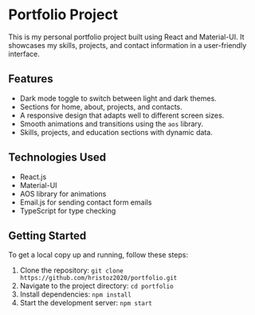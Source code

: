 # Portfolio Project

This is my personal portfolio project built using React and Material-UI. It showcases my skills, projects, and contact information in a user-friendly interface.

## Features

-   Dark mode toggle to switch between light and dark themes.
-   Sections for home, about, projects, and contacts.
-   A responsive design that adapts well to different screen sizes.
-   Smooth animations and transitions using the `aos` library.
-   Skills, projects, and education sections with dynamic data.

## Technologies Used

-   React.js
-   Material-UI
-   AOS library for animations
-   Email.js for sending contact form emails
-   TypeScript for type checking

## Getting Started

To get a local copy up and running, follow these steps:

1. Clone the repository: `git clone https://github.com/hristoz2020/portfolio.git`
2. Navigate to the project directory: `cd portfolio`
3. Install dependencies: `npm install`
4. Start the development server: `npm start`
